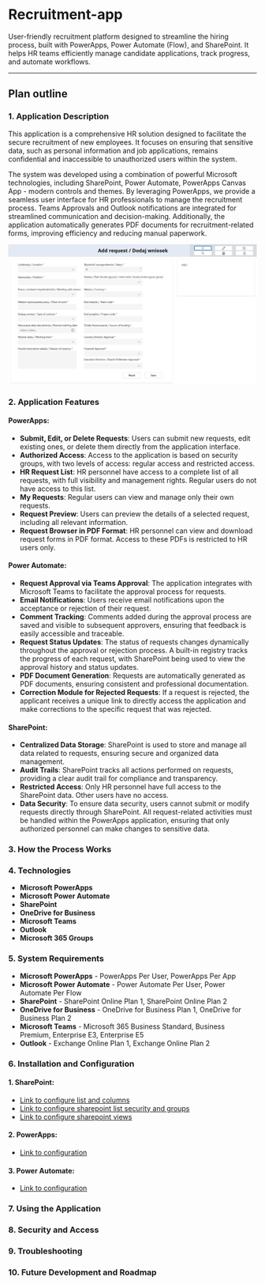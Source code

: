 # Recruitment-app

User-friendly recruitment platform designed to streamline the hiring process, built with PowerApps, Power Automate (Flow), and SharePoint. It helps HR teams efficiently manage candidate applications, track progress, and automate workflows.

---

## Plan outline

### 1. Application Description

This application is a comprehensive HR solution designed to facilitate the secure recruitment of new employees. It focuses on ensuring that sensitive data, such as personal information and job applications, remains confidential and inaccessible to unauthorized users within the system.

The system was developed using a combination of powerful Microsoft technologies, including SharePoint, Power Automate, PowerApps Canvas App - modern controls and themes. By leveraging PowerApps, we provide a seamless user interface for HR professionals to manage the recruitment process. Teams Approvals and Outlook notifications are integrated for streamlined communication and decision-making. Additionally, the application automatically generates PDF documents for recruitment-related forms, improving efficiency and reducing manual paperwork.

![recruitment app](media\app\photos\add_request_screen.JPG)

### 2. Application Features

#### PowerApps:

- **Submit, Edit, or Delete Requests**: Users can submit new requests, edit existing ones, or delete them directly from the application interface.
- **Authorized Access**: Access to the application is based on security groups, with two levels of access: regular access and restricted access.
- **HR Request List**: HR personnel have access to a complete list of all requests, with full visibility and management rights. Regular users do not have access to this list.
- **My Requests**: Regular users can view and manage only their own requests.
- **Request Preview**: Users can preview the details of a selected request, including all relevant information.
- **Request Browser in PDF Format**: HR personnel can view and download request forms in PDF format. Access to these PDFs is restricted to HR users only.

#### Power Automate:

- **Request Approval via Teams Approval**: The application integrates with Microsoft Teams to facilitate the approval process for requests.
- **Email Notifications**: Users receive email notifications upon the acceptance or rejection of their request.
- **Comment Tracking**: Comments added during the approval process are saved and visible to subsequent approvers, ensuring that feedback is easily accessible and traceable.
- **Request Status Updates**: The status of requests changes dynamically throughout the approval or rejection process. A built-in registry tracks the progress of each request, with SharePoint being used to view the approval history and status updates.
- **PDF Document Generation**: Requests are automatically generated as PDF documents, ensuring consistent and professional documentation.
- **Correction Module for Rejected Requests**: If a request is rejected, the applicant receives a unique link to directly access the application and make corrections to the specific request that was rejected.

#### SharePoint:

- **Centralized Data Storage**: SharePoint is used to store and manage all data related to requests, ensuring secure and organized data management.
- **Audit Trails**: SharePoint tracks all actions performed on requests, providing a clear audit trail for compliance and transparency.
- **Restricted Access**: Only HR personnel have full access to the SharePoint data. Other users have no access.
- **Data Security**: To ensure data security, users cannot submit or modify requests directly through SharePoint. All request-related activities must be handled within the PowerApps application, ensuring that only authorized personnel can make changes to sensitive data.

### 3. How the Process Works

### 4. Technologies

- **Microsoft PowerApps**
- **Microsoft Power Automate**
- **SharePoint**
- **OneDrive for Business**
- **Microsoft Teams**
- **Outlook**
- **Microsoft 365 Groups**

### 5. System Requirements

- **Microsoft PowerApps** - PowerApps Per User, PowerApps Per App
- **Microsoft Power Automate** - Power Automate Per User, Power Automate Per Flow
- **SharePoint** - SharePoint Online Plan 1, SharePoint Online Plan 2
- **OneDrive for Business** - OneDrive for Business Plan 1, OneDrive for Business Plan 2
- **Microsoft Teams** - Microsoft 365 Business Standard, Business Premium, Enterprise E3, Enterprise E5
- **Outlook** - Exchange Online Plan 1, Exchange Online Plan 2

### 6. Installation and Configuration

#### 1. SharePoint:

- [Link to configure list and columns](media\sharepoint\lists\README.md)
- [Link to configure sharepoint list security and groups](media\sharepoint\security\README.md)
- [Link to configure sharepoint views](media\sharepoint\views\README.md)

#### 2. PowerApps:

- [Link to configuration](powerapps\README.md)

#### 3. Power Automate:

- [Link to configuration](power-automate\README.md)

### 7. Using the Application

### 8. Security and Access

### 9. Troubleshooting

### 10. Future Development and Roadmap
